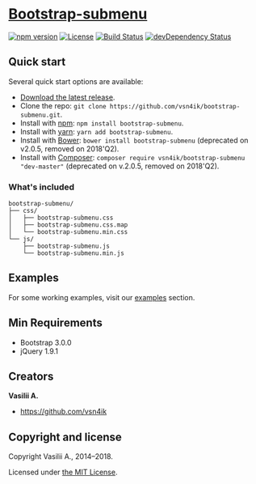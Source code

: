 # [Bootstrap-submenu](https://vsn4ik.github.io/bootstrap-submenu/)

[![npm version](https://img.shields.io/npm/v/bootstrap-submenu.svg)](https://www.npmjs.com/package/bootstrap-submenu)
[![License](https://img.shields.io/npm/l/bootstrap-submenu.svg)][license]
[![Build Status](https://travis-ci.org/vsn4ik/bootstrap-submenu.svg)](https://travis-ci.org/vsn4ik/bootstrap-submenu)
[![devDependency Status](https://david-dm.org/vsn4ik/bootstrap-submenu/dev-status.svg)](https://david-dm.org/vsn4ik/bootstrap-submenu?type=dev)


## Quick start

Several quick start options are available:

* [Download the latest release](https://github.com/vsn4ik/bootstrap-submenu/archive/v2.0.4.zip "Download Bootstrap-submenu").
* Clone the repo: `git clone https://github.com/vsn4ik/bootstrap-submenu.git`.
* Install with [npm](https://www.npmjs.com): `npm install bootstrap-submenu`.
* Install with [yarn](https://yarnpkg.com): `yarn add bootstrap-submenu`.
* Install with [Bower](https://bower.io): `bower install bootstrap-submenu` (deprecated on v2.0.5, removed on 2018'Q2).
* Install with [Composer](https://getcomposer.org): `composer require vsn4ik/bootstrap-submenu "dev-master"` (deprecated on v.2.0.5, removed on 2018'Q2).

### What's included

```
bootstrap-submenu/
├── css/
│   ├── bootstrap-submenu.css
│   ├── bootstrap-submenu.css.map
│   └── bootstrap-submenu.min.css
└── js/
    ├── bootstrap-submenu.js
    └── bootstrap-submenu.min.js
```


## Examples

For some working examples, visit our [examples](https://vsn4ik.github.io/bootstrap-submenu/#html-examples) section.


## Min Requirements

* Bootstrap 3.0.0
* jQuery 1.9.1


## Creators

**Vasilii A.**

* <https://github.com/vsn4ik>


## Copyright and license

Copyright Vasilii A., 2014&ndash;2018.

Licensed under [the MIT License][license].

[license]: https://github.com/vsn4ik/bootstrap-submenu/blob/master/LICENSE
